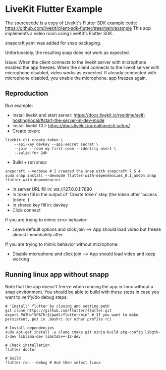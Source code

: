 # LiveKit Flutter Example

The sourcecode is a copy of Livekit's Flutter SDK example code: https://github.com/livekit/client-sdk-flutter/tree/main/example
This app implements a video room using LiveKit's Flutter SDK.

snapcraft.yaml was added for snap packaging.

Unfortunately, the resulting snap does not work as expected.

Issue:
When the client connects to the livekit server with microphone enabled the app freezes.
When the client connects to the livekit server with microphone disabled, video works as expected.
If already connected with microphone disabled, you enable the microphone: app freezes again.

## Reproduction

Run example:

* Install livekit and start server: https://docs.livekit.io/realtime/self-hosting/local/#start-the-server-in-dev-mode
* Install livekit CLI: https://docs.livekit.io/realtime/cli-setup/
* Create token:
```
livekit-cli create-token \
    --api-key devkey --api-secret secret \
    --join --room my-first-room --identity user1 \
    --valid-for 24h
```
* Build + run snap:
```
snapcraft --verbose # I created the snap with snapcraft 7.5.4
sudo snap install --devmode flutter-with-dependencies_0.1_amd64.snap
flutter-with-dependencies
```
* In server URL fill in: ws://127.0.0.1:7880
* In token fill in the output of 'Create token' step (the token after 'access token: ')
* In shared key fill in: devkey
* Click connect

If you are trying to mimic error behavior:
* Leave default options and click join --> App should load video but freeze almost immediately after

If you are trying to mimic behavior without microphone:
* Disable microphone and click join --> App should load video and keep working

## Running linux app without snapp

Note that the app doesn't freeze when running the app in linux without a snap environment.
You should be able to build with these steps in case you want to verify/do debug steps:
```
# 'Install' flutter by cloning and setting path
git clone https://github.com/flutter/flutter.git
export PATH="$PATH:$(pwd)/flutter/bin" # If you want to make persistent, put in .bashrc (or other profile rc)

# Install dependencies
sudo apt-get install -y clang cmake git ninja-build pkg-config libgtk-3-dev liblzma-dev libstdc++-12-dev

# Check installation
flutter doctor

# Build
flutter run --debug # And then select linux
```